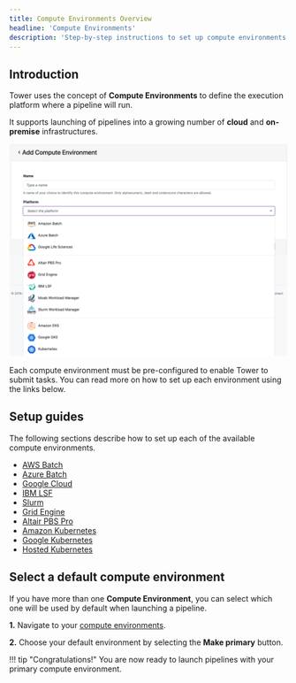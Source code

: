```yaml
---
title: Compute Environments Overview
headline: 'Compute Environments'
description: 'Step-by-step instructions to set up compute environments in Nextflow Tower.'
---
```


## Introduction

Tower uses the concept of **Compute Environments** to define the execution platform where a pipeline will run. 

It supports launching of pipelines into a growing number of **cloud** and **on-premise** infrastructures.

![](_images/compute_env_platforms.png)

Each compute environment must be pre-configured to enable Tower to submit tasks. You can read more on how to set up each environment using the links below.

## Setup guides

The following sections describe how to set up each of the available compute environments.

* [AWS Batch](./aws-batch.md)
* [Azure Batch](./azure-batch.md)
* [Google Cloud](./google-cloud.md)
* [IBM LSF](./lsf.md)
* [Slurm](./slurm.md)
* [Grid Engine](./grid-engine.md)
* [Altair PBS Pro](./altair-pbs-pro.md)
* [Amazon Kubernetes](./eks.md)
* [Google Kubernetes](./gke.md)
* [Hosted Kubernetes](./k8s.md)

## Select a default compute environment

If you have more than one **Compute Environment**, you can select which one will be used by default when launching a pipeline.

**1.** Navigate to your [compute environments](https://tower.nf/compute-envs).

**2.** Choose your default environment by selecting the **Make primary** button.   

!!! tip "Congratulations!" 
    You are now ready to launch pipelines with your primary compute environment.
